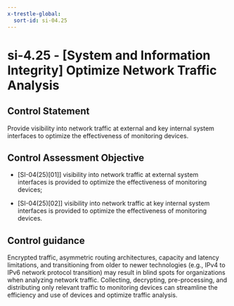 ```yaml
---
x-trestle-global:
  sort-id: si-04.25
---
```


# si-4.25 - \[System and Information Integrity\] Optimize Network Traffic Analysis

## Control Statement

Provide visibility into network traffic at external and key internal system interfaces to optimize the effectiveness of monitoring devices.

## Control Assessment Objective

- \[SI-04(25)[01]\] visibility into network traffic at external system interfaces is provided to optimize the effectiveness of monitoring devices;

- \[SI-04(25)[02]\] visibility into network traffic at key internal system interfaces is provided to optimize the effectiveness of monitoring devices.

## Control guidance

Encrypted traffic, asymmetric routing architectures, capacity and latency limitations, and transitioning from older to newer technologies (e.g., IPv4 to IPv6 network protocol transition) may result in blind spots for organizations when analyzing network traffic. Collecting, decrypting, pre-processing, and distributing only relevant traffic to monitoring devices can streamline the efficiency and use of devices and optimize traffic analysis.
